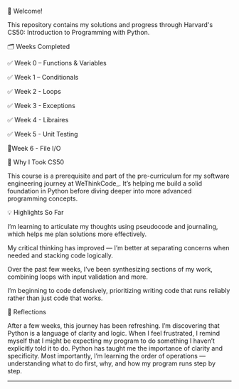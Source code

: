 👋 Welcome!

This repository contains my solutions and progress through Harvard's CS50: Introduction to Programming with Python.

🗂️ Weeks Completed

✅ Week 0 – Functions & Variables

✅ Week 1 – Conditionals 

✅ Week 2 - Loops 

✅ Week 3 - Exceptions  

✅ Week 4 - Libraires 

✅ Week 5 - Unit Testing

🚧Week 6 - File I/O


🚀 Why I Took CS50

This course is a prerequisite and part of the pre-curriculum for my software engineering journey at WeThinkCode_.
It’s helping me build a solid foundation in Python before diving deeper into more advanced programming concepts.

💡 Highlights So Far

I’m learning to articulate my thoughts using pseudocode and journaling, which helps me plan solutions more effectively.

My critical thinking has improved — I’m better at separating concerns when needed and stacking code logically.

Over the past few weeks, I’ve been synthesizing sections of my work, combining loops with input validation and more.

I’m beginning to code defensively, prioritizing writing code that runs reliably rather than just code that works.

🤔 Reflections

After a few weeks, this journey has been refreshing. I’m discovering that Python is a language of clarity and logic. When I feel frustrated, I remind myself that I might be expecting my program to do something I haven’t explicitly told it to do. Python has taught me the importance of clarity and specificity. Most importantly, I’m learning the order of operations — understanding what to do first, why, and how my program runs step by step.

---
